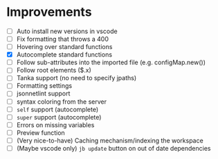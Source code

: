 # Improvements

- [ ] Auto install new versions in vscode
- [ ] Fix formatting that throws a 400
- [ ] Hovering over standard functions
- [x] Autocomplete standard functions
- [ ] Follow sub-attributes into the imported file (e.g. configMap.new())
- [ ] Follow root elements ($.x)
- [ ] Tanka support (no need to specify jpaths)
- [ ] Formatting settings
- [ ] jsonnetlint support
- [ ] syntax coloring from the server
- [ ] `self` support (autocomplete)
- [ ] `super` support (autocomplete)
- [ ] Errors on missing variables
- [ ] Preview function
- [ ] (Very nice-to-have) Caching mechanism/indexing the workspace
- [ ] (Maybe vscode only) `jb update` button on out of date dependencies
